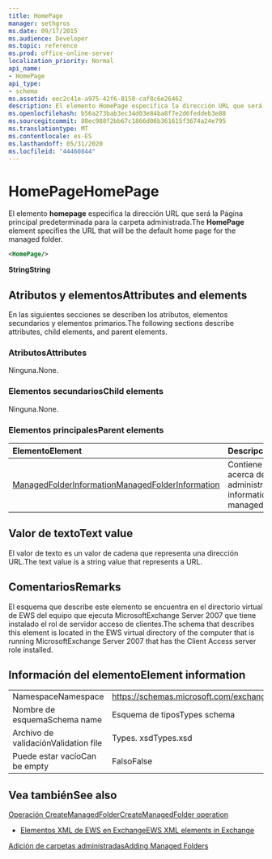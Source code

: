 ```yaml
---
title: HomePage
manager: sethgros
ms.date: 09/17/2015
ms.audience: Developer
ms.topic: reference
ms.prod: office-online-server
localization_priority: Normal
api_name:
- HomePage
api_type:
- schema
ms.assetid: eec2c41e-a975-42f6-8150-caf8c6e26462
description: El elemento HomePage especifica la dirección URL que será la Página principal predeterminada para la carpeta administrada.
ms.openlocfilehash: b56a273bab3ec34d03e84ba8f7e2d6feddeb3e88
ms.sourcegitcommit: 88ec988f2bb67c1866d06b361615f3674a24e795
ms.translationtype: MT
ms.contentlocale: es-ES
ms.lasthandoff: 05/31/2020
ms.locfileid: "44460844"
---
```

# <a name="homepage"></a><span data-ttu-id="cf7ae-103">HomePage</span><span class="sxs-lookup"><span data-stu-id="cf7ae-103">HomePage</span></span>

<span data-ttu-id="cf7ae-104">El elemento **homepage** especifica la dirección URL que será la Página principal predeterminada para la carpeta administrada.</span><span class="sxs-lookup"><span data-stu-id="cf7ae-104">The **HomePage** element specifies the URL that will be the default home page for the managed folder.</span></span> 
  
```xml
<HomePage/>
```

 <span data-ttu-id="cf7ae-105">**String**</span><span class="sxs-lookup"><span data-stu-id="cf7ae-105">**String**</span></span>
## <a name="attributes-and-elements"></a><span data-ttu-id="cf7ae-106">Atributos y elementos</span><span class="sxs-lookup"><span data-stu-id="cf7ae-106">Attributes and elements</span></span>

<span data-ttu-id="cf7ae-107">En las siguientes secciones se describen los atributos, elementos secundarios y elementos primarios.</span><span class="sxs-lookup"><span data-stu-id="cf7ae-107">The following sections describe attributes, child elements, and parent elements.</span></span>
  
### <a name="attributes"></a><span data-ttu-id="cf7ae-108">Atributos</span><span class="sxs-lookup"><span data-stu-id="cf7ae-108">Attributes</span></span>

<span data-ttu-id="cf7ae-109">Ninguna.</span><span class="sxs-lookup"><span data-stu-id="cf7ae-109">None.</span></span>
  
### <a name="child-elements"></a><span data-ttu-id="cf7ae-110">Elementos secundarios</span><span class="sxs-lookup"><span data-stu-id="cf7ae-110">Child elements</span></span>

<span data-ttu-id="cf7ae-111">Ninguna.</span><span class="sxs-lookup"><span data-stu-id="cf7ae-111">None.</span></span>
  
### <a name="parent-elements"></a><span data-ttu-id="cf7ae-112">Elementos principales</span><span class="sxs-lookup"><span data-stu-id="cf7ae-112">Parent elements</span></span>

|<span data-ttu-id="cf7ae-113">**Elemento**</span><span class="sxs-lookup"><span data-stu-id="cf7ae-113">**Element**</span></span>|<span data-ttu-id="cf7ae-114">**Descripción**</span><span class="sxs-lookup"><span data-stu-id="cf7ae-114">**Description**</span></span>|
|:-----|:-----|
|[<span data-ttu-id="cf7ae-115">ManagedFolderInformation</span><span class="sxs-lookup"><span data-stu-id="cf7ae-115">ManagedFolderInformation</span></span>](managedfolderinformation.md) <br/> |<span data-ttu-id="cf7ae-116">Contiene información acerca de una carpeta administrada.</span><span class="sxs-lookup"><span data-stu-id="cf7ae-116">Contains information about a managed folder.</span></span>  <br/> |
   
## <a name="text-value"></a><span data-ttu-id="cf7ae-117">Valor de texto</span><span class="sxs-lookup"><span data-stu-id="cf7ae-117">Text value</span></span>

<span data-ttu-id="cf7ae-118">El valor de texto es un valor de cadena que representa una dirección URL.</span><span class="sxs-lookup"><span data-stu-id="cf7ae-118">The text value is a string value that represents a URL.</span></span>
  
## <a name="remarks"></a><span data-ttu-id="cf7ae-119">Comentarios</span><span class="sxs-lookup"><span data-stu-id="cf7ae-119">Remarks</span></span>

<span data-ttu-id="cf7ae-120">El esquema que describe este elemento se encuentra en el directorio virtual de EWS del equipo que ejecuta MicrosoftExchange Server 2007 que tiene instalado el rol de servidor acceso de clientes.</span><span class="sxs-lookup"><span data-stu-id="cf7ae-120">The schema that describes this element is located in the EWS virtual directory of the computer that is running MicrosoftExchange Server 2007 that has the Client Access server role installed.</span></span>
  
## <a name="element-information"></a><span data-ttu-id="cf7ae-121">Información del elemento</span><span class="sxs-lookup"><span data-stu-id="cf7ae-121">Element information</span></span>

|||
|:-----|:-----|
|<span data-ttu-id="cf7ae-122">Namespace</span><span class="sxs-lookup"><span data-stu-id="cf7ae-122">Namespace</span></span>  <br/> |https://schemas.microsoft.com/exchange/services/2006/types  <br/> |
|<span data-ttu-id="cf7ae-123">Nombre de esquema</span><span class="sxs-lookup"><span data-stu-id="cf7ae-123">Schema name</span></span>  <br/> |<span data-ttu-id="cf7ae-124">Esquema de tipos</span><span class="sxs-lookup"><span data-stu-id="cf7ae-124">Types schema</span></span>  <br/> |
|<span data-ttu-id="cf7ae-125">Archivo de validación</span><span class="sxs-lookup"><span data-stu-id="cf7ae-125">Validation file</span></span>  <br/> |<span data-ttu-id="cf7ae-126">Types. xsd</span><span class="sxs-lookup"><span data-stu-id="cf7ae-126">Types.xsd</span></span>  <br/> |
|<span data-ttu-id="cf7ae-127">Puede estar vacío</span><span class="sxs-lookup"><span data-stu-id="cf7ae-127">Can be empty</span></span>  <br/> |<span data-ttu-id="cf7ae-128">Falso</span><span class="sxs-lookup"><span data-stu-id="cf7ae-128">False</span></span>  <br/> |
   
## <a name="see-also"></a><span data-ttu-id="cf7ae-129">Vea también</span><span class="sxs-lookup"><span data-stu-id="cf7ae-129">See also</span></span>



[<span data-ttu-id="cf7ae-130">Operación CreateManagedFolder</span><span class="sxs-lookup"><span data-stu-id="cf7ae-130">CreateManagedFolder operation</span></span>](createmanagedfolder-operation.md)


- [<span data-ttu-id="cf7ae-131">Elementos XML de EWS en Exchange</span><span class="sxs-lookup"><span data-stu-id="cf7ae-131">EWS XML elements in Exchange</span></span>](ews-xml-elements-in-exchange.md)


[<span data-ttu-id="cf7ae-132">Adición de carpetas administradas</span><span class="sxs-lookup"><span data-stu-id="cf7ae-132">Adding Managed Folders</span></span>](https://msdn.microsoft.com/library/846658c6-7043-40fb-8439-19f97c2a967f%28Office.15%29.aspx)

